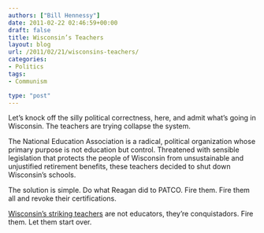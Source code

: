 ```yaml
---
authors: ["Bill Hennessy"]
date: 2011-02-22 02:46:59+00:00
draft: false
title: Wisconsin’s Teachers
layout: blog
url: /2011/02/21/wisconsins-teachers/
categories:
- Politics
tags:
- Communism

type: "post"
---
```


Let’s knock off the silly political correctness, here, and admit what’s going in Wisconsin. The teachers are trying collapse the system.

 

The National Education Association is a radical, political organization whose primary purpose is not education but control. Threatened with sensible legislation that protects the people of Wisconsin from unsustainable and unjustified retirement benefits, these teachers decided to shut down Wisconsin’s schools.

 

The solution is simple. Do what Reagan did to PATCO. Fire them. Fire them all and revoke their certifications.

 

[Wisconsin’s striking teachers](https://gatewaypundit.rightnetwork.com/2011/02/nine-violent-protesters-arrested-in-madison-wisconsin/) are not educators, they’re conquistadors. Fire them. Let them start over. 
